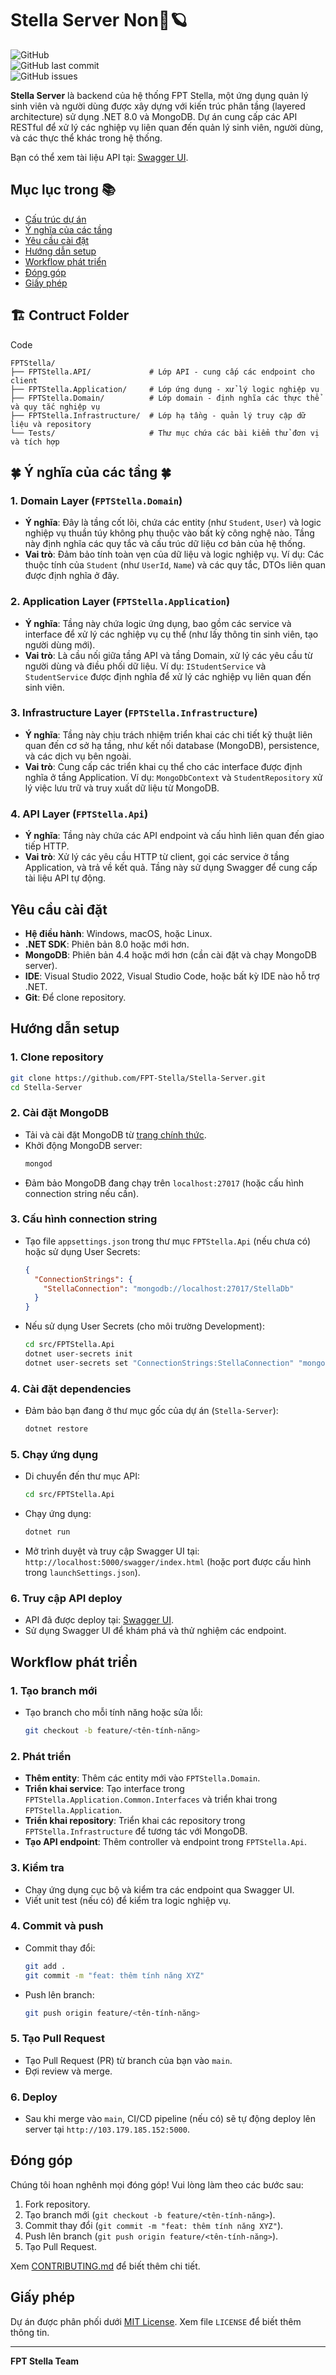 # Stella Server Non🌠🪐

![GitHub](https://img.shields.io/github/license/FPT-Stella/Stella-Server)  
![GitHub last commit](https://img.shields.io/github/last-commit/FPT-Stella/Stella-Server)  
![GitHub issues](https://img.shields.io/github/issues/FPT-Stella/Stella-Server)

**Stella Server** là backend của hệ thống FPT Stella, một ứng dụng quản lý sinh viên và người dùng được xây dựng với kiến trúc phân tầng (layered architecture) sử dụng .NET 8.0 và MongoDB. Dự án cung cấp các API RESTful để xử lý các nghiệp vụ liên quan đến quản lý sinh viên, người dùng, và các thực thể khác trong hệ thống.

Bạn có thể xem tài liệu API tại: [Swagger UI](https://stella.dacoban.studio/swagger/index.html).

## Mục lục trong  📚

- [Cấu trúc dự án](#cấu-trúc-thư-mục)
- [Ý nghĩa của các tầng](#ý-nghĩa-của-các-tầng)
- [Yêu cầu cài đặt](#yêu-cầu-cài-đặt)
- [Hướng dẫn setup](#hướng-dẫn-setup)
- [Workflow phát triển](#workflow-phát-triển)
- [Đóng góp](#đóng-góp)
- [Giấy phép](#giấy-phép)

## 🏗️ **Contruct Folder**
Code
```
FPTStella/
├── FPTStella.API/             # Lớp API - cung cấp các endpoint cho client
├── FPTStella.Application/     # Lớp ứng dụng - xử lý logic nghiệp vụ
├── FPTStella.Domain/          # Lớp domain - định nghĩa các thực thể và quy tắc nghiệp vụ
├── FPTStella.Infrastructure/  # Lớp hạ tầng - quản lý truy cập dữ liệu và repository
└── Tests/                     # Thư mục chứa các bài kiểm thử đơn vị và tích hợp
```
## 🍀 Ý nghĩa của các tầng 🍀

### 1. Domain Layer (`FPTStella.Domain`)
- **Ý nghĩa**: Đây là tầng cốt lõi, chứa các entity (như `Student`, `User`) và logic nghiệp vụ thuần túy không phụ thuộc vào bất kỳ công nghệ nào. Tầng này định nghĩa các quy tắc và cấu trúc dữ liệu cơ bản của hệ thống.
- **Vai trò**: Đảm bảo tính toàn vẹn của dữ liệu và logic nghiệp vụ. Ví dụ: Các thuộc tính của `Student` (như `UserId`, `Name`) và các quy tắc, DTOs liên quan được định nghĩa ở đây.

### 2. Application Layer (`FPTStella.Application`)
- **Ý nghĩa**: Tầng này chứa logic ứng dụng, bao gồm các service và interface để xử lý các nghiệp vụ cụ thể (như lấy thông tin sinh viên, tạo người dùng mới).
- **Vai trò**: Là cầu nối giữa tầng API và tầng Domain, xử lý các yêu cầu từ người dùng và điều phối dữ liệu. Ví dụ: `IStudentService` và `StudentService` được định nghĩa để xử lý các nghiệp vụ liên quan đến sinh viên.

### 3. Infrastructure Layer (`FPTStella.Infrastructure`)
- **Ý nghĩa**: Tầng này chịu trách nhiệm triển khai các chi tiết kỹ thuật liên quan đến cơ sở hạ tầng, như kết nối database (MongoDB), persistence, và các dịch vụ bên ngoài.
- **Vai trò**: Cung cấp các triển khai cụ thể cho các interface được định nghĩa ở tầng Application. Ví dụ: `MongoDbContext` và `StudentRepository` xử lý việc lưu trữ và truy xuất dữ liệu từ MongoDB.

### 4. API Layer (`FPTStella.Api`)
- **Ý nghĩa**: Tầng này chứa các API endpoint và cấu hình liên quan đến giao tiếp HTTP.
- **Vai trò**: Xử lý các yêu cầu HTTP từ client, gọi các service ở tầng Application, và trả về kết quả. Tầng này sử dụng Swagger để cung cấp tài liệu API tự động.

## Yêu cầu cài đặt

- **Hệ điều hành**: Windows, macOS, hoặc Linux.
- **.NET SDK**: Phiên bản 8.0 hoặc mới hơn.
- **MongoDB**: Phiên bản 4.4 hoặc mới hơn (cần cài đặt và chạy MongoDB server).
- **IDE**: Visual Studio 2022, Visual Studio Code, hoặc bất kỳ IDE nào hỗ trợ .NET.
- **Git**: Để clone repository.

## Hướng dẫn setup

### 1. Clone repository
```bash
git clone https://github.com/FPT-Stella/Stella-Server.git
cd Stella-Server
```

### 2. Cài đặt MongoDB
- Tải và cài đặt MongoDB từ [trang chính thức](https://www.mongodb.com/try/download/community).
- Khởi động MongoDB server:
  ```bash
  mongod
  ```
- Đảm bảo MongoDB đang chạy trên `localhost:27017` (hoặc cấu hình connection string nếu cần).

### 3. Cấu hình connection string
- Tạo file `appsettings.json` trong thư mục `FPTStella.Api` (nếu chưa có) hoặc sử dụng User Secrets:
  ```json
  {
    "ConnectionStrings": {
      "StellaConnection": "mongodb://localhost:27017/StellaDb"
    }
  }
  ```
- Nếu sử dụng User Secrets (cho môi trường Development):
  ```bash
  cd src/FPTStella.Api
  dotnet user-secrets init
  dotnet user-secrets set "ConnectionStrings:StellaConnection" "mongodb://localhost:27017/StellaDb"
  ```

### 4. Cài đặt dependencies
- Đảm bảo bạn đang ở thư mục gốc của dự án (`Stella-Server`):
  ```bash
  dotnet restore
  ```

### 5. Chạy ứng dụng
- Di chuyển đến thư mục API:
  ```bash
  cd src/FPTStella.Api
  ```
- Chạy ứng dụng:
  ```bash
  dotnet run
  ```
- Mở trình duyệt và truy cập Swagger UI tại: `http://localhost:5000/swagger/index.html` (hoặc port được cấu hình trong `launchSettings.json`).

### 6. Truy cập API deploy
- API đã được deploy tại: [Swagger UI](https://stella.dacoban.studio/swagger/index.html).
- Sử dụng Swagger UI để khám phá và thử nghiệm các endpoint.

## Workflow phát triển

### 1. Tạo branch mới
- Tạo branch cho mỗi tính năng hoặc sửa lỗi:
  ```bash
  git checkout -b feature/<tên-tính-năng>
  ```

### 2. Phát triển
- **Thêm entity**: Thêm các entity mới vào `FPTStella.Domain`.
- **Triển khai service**: Tạo interface trong `FPTStella.Application.Common.Interfaces` và triển khai trong `FPTStella.Application`.
- **Triển khai repository**: Triển khai các repository trong `FPTStella.Infrastructure` để tương tác với MongoDB.
- **Tạo API endpoint**: Thêm controller và endpoint trong `FPTStella.Api`.

### 3. Kiểm tra
- Chạy ứng dụng cục bộ và kiểm tra các endpoint qua Swagger UI.
- Viết unit test (nếu có) để kiểm tra logic nghiệp vụ.

### 4. Commit và push
- Commit thay đổi:
  ```bash
  git add .
  git commit -m "feat: thêm tính năng XYZ"
  ```
- Push lên branch:
  ```bash
  git push origin feature/<tên-tính-năng>
  ```

### 5. Tạo Pull Request
- Tạo Pull Request (PR) từ branch của bạn vào `main`.
- Đợi review và merge.

### 6. Deploy
- Sau khi merge vào `main`, CI/CD pipeline (nếu có) sẽ tự động deploy lên server tại `http://103.179.185.152:5000`.

## Đóng góp

Chúng tôi hoan nghênh mọi đóng góp! Vui lòng làm theo các bước sau:

1. Fork repository.
2. Tạo branch mới (`git checkout -b feature/<tên-tính-năng>`).
3. Commit thay đổi (`git commit -m "feat: thêm tính năng XYZ"`).
4. Push lên branch (`git push origin feature/<tên-tính-năng>`).
5. Tạo Pull Request.

Xem [CONTRIBUTING.md](CONTRIBUTING.md) để biết thêm chi tiết.

## Giấy phép

Dự án được phân phối dưới [MIT License](LICENSE). Xem file `LICENSE` để biết thêm thông tin.

---

**FPT Stella Team**
